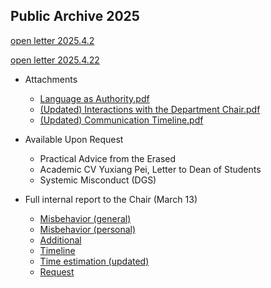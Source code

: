 ## Public Archive 2025

[open letter 2025.4.2](https://physix2020.github.io/blogplace/files/openletter2025.4.2.pdf)  

[open letter 2025.4.22](https://physix2020.github.io/blogplace/files/openletter2025.4.22.pdf)
  * Attachments
    * [Language as Authority.pdf](https://physix2020.github.io/blogplace/files/Attachment1_Language_as_Authority_Chair.pdf)
    * [(Updated) Interactions with the Department Chair.pdf](https://physix2020.github.io/blogplace/files/Attachment2_Interactions_with_the_Department_Chair.pdf)
    * [(Updated) Communication Timeline.pdf](https://physix2020.github.io/blogplace/files/Attachment3_Communication_Timeline.pdf)
  * Available Upon Request
    * Practical Advice from the Erased
    * Academic CV Yuxiang Pei, Letter to Dean of Students
    * Systemic Misconduct (DGS)
     
  * Full internal report to the Chair (March 13)
    * [Misbehavior (general)](https://physix2020.github.io/blogplace/files/Misbehavior(general).pdf)
    * [Misbehavior (personal)](https://physix2020.github.io/blogplace/files/Misbehavior(personal).pdf)
    * [Additional](https://physix2020.github.io/blogplace/files/Additional.pdf)
    * [Timeline](https://physix2020.github.io/blogplace/files/Timeline.pdf)
    * [Time estimation (updated)](https://physix2020.github.io/blogplace/files/Time_estimation(updated).pdf)
    * [Request](https://physix2020.github.io/blogplace/files/Request.pdf)
